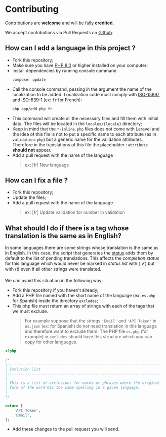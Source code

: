# Contributing

Contributions are **welcome** and will be fully **credited**.

We accept contributions via Pull Requests on [Github](https://github.com/Laravel-Lang/lang).

## How can I add a language in this project ?

* Fork this repository;
* Make sure you have [PHP 8.0](https://www.php.net) or higher installed on your computer;
* Install dependencies by running console command:
  ```bash
  composer update
  ```
* Call the console command, passing in the argument the name of the localization to be added. Localization code must comply
  with [ISO-15897](https://laravel.com/docs/8.x/localization) and [ISO-639-1](https://en.wikipedia.org/wiki/List_of_ISO_639-1_codes) (ex: `fr` for French):
  ```bash
  php app/add.php fr
  ```
* This command will create all the necessary files and fill them with initial data. The files will be located in the `locales/{locale}` directory;
* Keep in mind that the `*-inline.php` files does not come with Laravel and the idea of this file is not to put a specific name to each attribute (as in `validation.php`)
  but a generic name for the validation attributes. Therefore in the translations of this file the placeholder `:attribute` **should not** appear.
* Add a pull request with the name of the language
  > ex: [fr] New language

## How can I fix a file ?

* Fork this repository;
* Update the files;
* Add a pull request with the name of the language
  > ex: [fr] Update validation for number in validation

## What should I do if there is a tag whose translation is the same as in English?

In some languages there are some strings whose translation is the same as in English. In this case, the script that generates the [status](status.md) adds them by default to the
list of pending translations. This affects the *completion status* for this language which would never be marked in *status list* with (
✔) but with (❗) even if all other strings were translated.

We can avoid this situation in the following way:

* Fork this repository if you haven't already;
* Add a PHP file named with the short name of the language (ex: `es.php` for Spanish) inside the directory `excludes`;
* This php file must return an array of strings with each of the tags that we must exclude.
  > For example suppose that the strings `'Email'` and `'API Token'` in `es.json` (ex: for Spanish) do not need translation in this language and therefore want to exclude them. The PHP file `es.php` (for example) in `excludes` should have this structure which you can copy for other languages.

```php
<?php

/*
|--------------------------------------------------------------------------
| Exclusion list
|--------------------------------------------------------------------------
|
| This is a list of exclusions for words or phrases where the original
| form of the word has the same spelling in a given language.
|
*/

return [
    'API Token',
    'Email',
];
```

* Add these changes to the pull request you will send.
